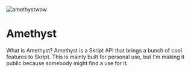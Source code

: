 ![amethystwow](https://user-images.githubusercontent.com/64096464/142803264-514cc3af-f81c-46f7-a46d-52e642bced9b.png)
# Amethyst
What is Amethyst? Amethyst is a Skript API that brings a bunch of cool features to Skript. This is mainly built for personal use, but I'm making it public because somebody might find a use for it.
